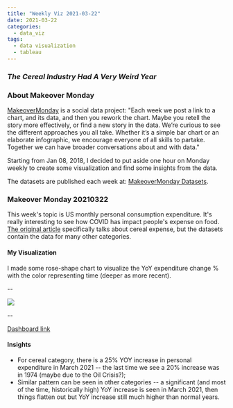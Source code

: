 ```yaml
---
title: "Weekly Viz 2021-03-22"
date: 2021-03-22
categories:
  - data_viz
tags:
  - data visualization
  - tableau
---
```


### *The Cereal Industry Had A Very Weird Year*


### About Makeover Monday

[MakeoverMonday](http://www.makeovermonday.co.uk/) is a social data project:
"Each week we post a link to a chart, and its data, and then you rework the chart.
Maybe you retell the story more effectively, or find a new story in the data.
We’re curious to see the different approaches you all take. Whether it’s a simple bar chart or an elaborate infographic, we encourage everyone of all skills to partake.
Together we can have broader conversations about and with data."

Starting from Jan 08, 2018, I decided to put aside one hour on Monday weekly to create some visualization and find some insights from the data.

The datasets are published each week at: [MakeoverMonday Datasets](http://www.makeovermonday.co.uk/data/).

### Makeover Monday 20210322

This week's topic is US monthly personal consumption expenditure. It's really interesting to see how COVID has impact people's expense on food. [The original article](https://www.bloomberg.com/opinion/articles/2021-02-24/beyond-grape-nuts-cereal-makers-had-a-very-weird-year) specifically talks about cereal expense, but the datasets contain the data for many other categories.  

#### My Visualization

I made some rose-shape chart to visualize the YoY expenditure change % with the color representing time (deeper as more recent).  

--  
<div class='tableauPlaceholder' id='viz1616476148570' style='position: relative'>
<noscript><a href='#'>
  <img alt=' ' src='https:&#47;&#47;public.tableau.com&#47;static&#47;images&#47;Ma&#47;MakeOverMonday20210322YoYMonthlyPersonalConsumptionExpenditures&#47;YoYMonthlyPersonalConsumptionExpenditures&#47;1_rss.png' style='border: none' />
</a></noscript>
<object class='tableauViz'  style='display:none;'>
  <param name='host_url' value='https%3A%2F%2Fpublic.tableau.com%2F' />
  <param name='embed_code_version' value='3' />
  <param name='site_root' value='' />
  <param name='name' value='MakeOverMonday20210322YoYMonthlyPersonalConsumptionExpenditures&#47;YoYMonthlyPersonalConsumptionExpenditures' />
  <param name='tabs' value='no' />
  <param name='toolbar' value='yes' />
  <param name='static_image' value='https:&#47;&#47;public.tableau.com&#47;static&#47;images&#47;Ma&#47;MakeOverMonday20210322YoYMonthlyPersonalConsumptionExpenditures&#47;YoYMonthlyPersonalConsumptionExpenditures&#47;1.png' />
  <param name='animate_transition' value='yes' />
  <param name='display_static_image' value='yes' />
  <param name='display_spinner' value='yes' />
  <param name='display_overlay' value='yes' />
  <param name='display_count' value='yes' />
  <param name='language' value='en' />
  <param name='filter' value='publish=yes' />
</object></div>             
<script type='text/javascript'>       
  var divElement = document.getElementById('viz1616476148570');     
  var vizElement = divElement.getElementsByTagName('object')[0];                
  if ( divElement.offsetWidth > 800 ) { vizElement.style.minWidth='420px';vizElement.style.maxWidth='650px';vizElement.style.width='100%';vizElement.style.minHeight='587px';vizElement.style.maxHeight='887px';vizElement.style.height=(divElement.offsetWidth*0.75)+'px';} else if ( divElement.offsetWidth > 500 ) { vizElement.style.minWidth='420px';vizElement.style.maxWidth='650px';vizElement.style.width='100%';vizElement.style.minHeight='587px';vizElement.style.maxHeight='887px';vizElement.style.height=(divElement.offsetWidth*0.75)+'px';} else { vizElement.style.width='100%';vizElement.style.height='727px';}               
  var scriptElement = document.createElement('script');       
  scriptElement.src = 'https://public.tableau.com/javascripts/api/viz_v1.js';     
  vizElement.parentNode.insertBefore(scriptElement, vizElement);             
</script>

--  

[Dashboard link](https://public.tableau.com/views/MakeOverMonday20210322YoYMonthlyPersonalConsumptionExpenditures/YoYMonthlyPersonalConsumptionExpenditures?:language=en&:display_count=y&publish=yes&:origin=viz_share_link)

#### Insights
* For cereal category, there is a 25% YOY increase in personal expenditure in March 2021 -- the last time we see a 20% increase was in 1974 (maybe due to the Oil Crisis?);  
* Similar pattern can be seen in other categories -- a significant (and most of the time, historically high) YoY increase is seen in March 2021, then things flatten out but YoY increase still much higher than normal years.  
  
